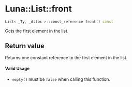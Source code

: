 # Luna::List::front

```c++
List< _Ty, _Alloc >::const_reference front() const
```

Gets the first element in the list. 



## Return value
Returns one constant reference to the first element in the list. 

#### Valid Usage
* `empty()` must be `false` when calling this function. 

